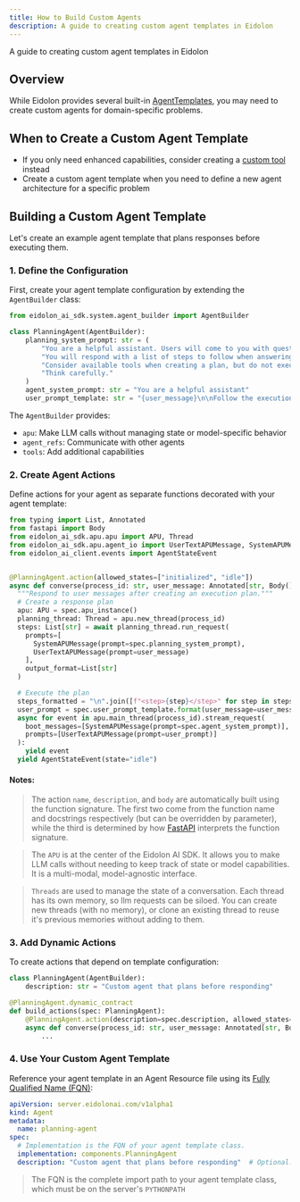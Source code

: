 ```yaml
---
title: How to Build Custom Agents
description: A guide to creating custom agent templates in Eidolon
---
```

A guide to creating custom agent templates in Eidolon

## Overview
While Eidolon provides several built-in [AgentTemplates](/docs/components/agents/overview), you may need to create custom agents for domain-specific problems.

## When to Create a Custom Agent Template
- If you only need enhanced capabilities, consider creating a [custom tool](/docs/howto/build_custom_tools/) instead
- Create a custom agent template when you need to define a new agent architecture for a specific problem

## Building a Custom Agent Template
Let's create an example agent template that plans responses before executing them.

### 1. Define the Configuration
First, create your agent template configuration by extending the `AgentBuilder` class:

```python
from eidolon_ai_sdk.system.agent_builder import AgentBuilder

class PlanningAgent(AgentBuilder):
    planning_system_prompt: str = (
        "You are a helpful assistant. Users will come to you with questions. "
        "You will respond with a list of steps to follow when answering the question. "
        "Consider available tools when creating a plan, but do not execute them. "
        "Think carefully."
    )
    agent_system_prompt: str = "You are a helpful assistant"
    user_prompt_template: str = "{user_message}\n\nFollow the execution plan below:\n{steps}"
```

The `AgentBuilder` provides:
- `apu`: Make LLM calls without managing state or model-specific behavior
- `agent_refs`: Communicate with other agents
- `tools`: Add additional capabilities

### 2. Create Agent Actions
Define actions for your agent as separate functions decorated with your agent template:

```python
from typing import List, Annotated
from fastapi import Body
from eidolon_ai_sdk.apu.apu import APU, Thread
from eidolon_ai_sdk.apu.agent_io import UserTextAPUMessage, SystemAPUMessage
from eidolon_ai_client.events import AgentStateEvent


@PlanningAgent.action(allowed_states=["initialized", "idle"])
async def converse(process_id: str, user_message: Annotated[str, Body()], spec: PlanningAgent):
  """Respond to user messages after creating an execution plan."""
  # Create a response plan
  apu: APU = spec.apu_instance()
  planning_thread: Thread = apu.new_thread(process_id)
  steps: List[str] = await planning_thread.run_request(
    prompts=[
      SystemAPUMessage(prompt=spec.planning_system_prompt),
      UserTextAPUMessage(prompt=user_message)
    ],
    output_format=List[str]
  )

  # Execute the plan
  steps_formatted = "\n".join([f"<step>{step}</step>" for step in steps])
  user_prompt = spec.user_prompt_template.format(user_message=user_message, steps=steps_formatted)
  async for event in apu.main_thread(process_id).stream_request(
    boot_messages=[SystemAPUMessage(prompt=spec.agent_system_prompt)],
    prompts=[UserTextAPUMessage(prompt=user_prompt)]
  ):
    yield event
  yield AgentStateEvent(state="idle")
```
#### Notes:
> The action `name`, `description`, and `body` are automatically built using the function 
signature. The first two come from the function name and docstrings respectively (but can be overridden by parameter), 
while the third is determined by how [FastAPI](https://fastapi.tiangolo.com/) interprets the function signature.

> The `APU` is at the center of the Eidolon AI SDK. It allows you to make LLM calls without needing to keep
track of state or model capabilities. It is a multi-modal, model-agnostic interface.

> `Threads` are used to manage the state of a conversation. Each thread has its own memory, so llm requests can be 
siloed. You can create new threads (with no memory), or clone an existing thread to reuse it's previous memories without 
adding to them.

### 3. Add Dynamic Actions
To create actions that depend on template configuration:

```python
class PlanningAgent(AgentBuilder):
    description: str = "Custom agent that plans before responding"

@PlanningAgent.dynamic_contract
def build_actions(spec: PlanningAgent):
    @PlanningAgent.action(description=spec.description, allowed_states=["initialized", "idle"])
    async def converse(process_id: str, user_message: Annotated[str, Body()], spec: PlanningAgent):
        ...
```

### 4. Use Your Custom Agent Template
Reference your agent template in an Agent Resource file using its [Fully Qualified Name (FQN)](#fqn):

```yaml
apiVersion: server.eidolonai.com/v1alpha1
kind: Agent
metadata:
  name: planning-agent
spec:
  # Implementation is the FQN of your agent template class.
  implementation: components.PlanningAgent
  description: "Custom agent that plans before responding"  # Optional: Override default configuration
```

> The FQN is the complete import path to your agent template class, which must be on the server's `PYTHONPATH`
